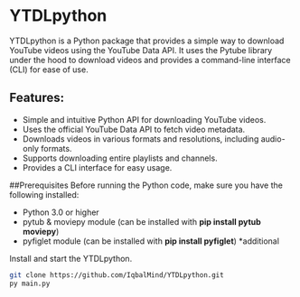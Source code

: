 # YTDLpython
YTDLpython is a Python package that provides a simple way to download YouTube videos using the YouTube Data API. It uses the Pytube library under the hood to download videos and provides a command-line interface (CLI) for ease of use.

## Features:
- Simple and intuitive Python API for downloading YouTube videos.
- Uses the official YouTube Data API to fetch video metadata.
- Downloads videos in various formats and resolutions, including audio-only formats.
- Supports downloading entire playlists and channels.
- Provides a CLI interface for easy usage.

##Prerequisites
Before running the Python code, make sure you have the following installed:
- Python 3.0 or higher
- pytub & moviepy module (can be installed with **pip install pytub moviepy**)
- pyfiglet module (can be installed with **pip install pyfiglet**) *additional

Install and start the YTDLpython.

```sh
git clone https://github.com/IqbalMind/YTDLpython.git
py main.py
```
